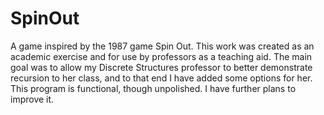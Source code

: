 # SpinOut
A game inspired by the 1987 game Spin Out. This work was created as an academic exercise and for use by professors as a teaching aid.
The main goal was to allow my Discrete Structures professor to better demonstrate recursion to her class, and to that end I have added some options for her.
This program is functional, though unpolished. I have further plans to improve it.
